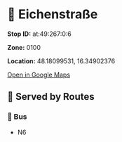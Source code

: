 # 🚉 Eichenstraße


**Stop ID:** at:49:267:0:6

**Zone:** 0100

**Location:** 48.18099531, 16.34902376

[Open in Google Maps](https://www.google.com/maps?q=48.18099531,16.34902376)

## 🚆 Served by Routes

### 🚌 Bus
- N6